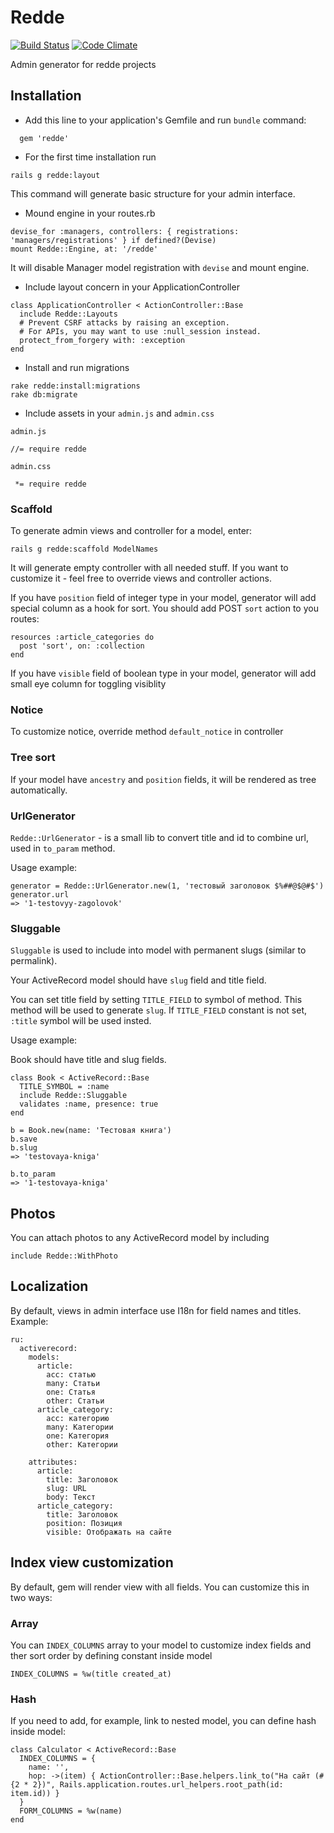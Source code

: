 # Redde
[![Build Status](https://travis-ci.org/redde/redde.svg?branch=master)](https://travis-ci.org/redde/redde)
[![Code Climate](https://codeclimate.com/github/redde/redde/badges/gpa.svg)](https://codeclimate.com/github/redde/redde)

Admin generator for redde projects

## Installation

* Add this line to your application's Gemfile and run `bundle` command:

```
  gem 'redde'
```

* For the first time installation run

```
rails g redde:layout
```

This command will generate basic structure for your admin interface.

* Mound engine in your routes.rb

```
devise_for :managers, controllers: { registrations: 'managers/registrations' } if defined?(Devise)
mount Redde::Engine, at: '/redde'
```

It will disable Manager model registration with `devise` and mount engine.

* Include layout concern in your ApplicationController

```
class ApplicationController < ActionController::Base
  include Redde::Layouts
  # Prevent CSRF attacks by raising an exception.
  # For APIs, you may want to use :null_session instead.
  protect_from_forgery with: :exception
end
```

* Install and run migrations

```
rake redde:install:migrations
rake db:migrate
```

* Include assets in your `admin.js` and `admin.css`

`admin.js`

```
//= require redde
```

`admin.css`

```
 *= require redde
```

### Scaffold

To generate admin views and controller for a model, enter:

```
rails g redde:scaffold ModelNames
```
It will generate empty controller with all needed stuff. If you want to customize it - feel free to override views and controller actions.

If you have `position` field of integer type in your model, generator will add special column as a hook for sort.
You should add POST `sort` action to you routes:

```
resources :article_categories do
  post 'sort', on: :collection
end
```
If you have `visible` field of boolean type in your model, generator will add small eye column for toggling visiblity

### Notice

To customize notice, override method `default_notice` in controller

### Tree sort

If your model have `ancestry` and `position` fields, it will be rendered as tree automatically.

### UrlGenerator

`Redde::UrlGenerator` - is a small lib to convert title and id to combine url, used in `to_param` method.

Usage example:

    generator = Redde::UrlGenerator.new(1, 'тестовый заголовок $%##@$@#$')
    generator.url
    => '1-testovyy-zagolovok'

### Sluggable

`Sluggable` is used to include into model with permanent slugs (similar to permalink).

Your ActiveRecord model should have `slug` field and title field.

You can set title field by setting `TITLE_FIELD` to symbol of method. This method will be used to generate `slug`.
If `TITLE_FIELD` constant is not set, `:title` symbol will be used insted.

Usage example:

Book should have title and slug fields.

    class Book < ActiveRecord::Base
      TITLE_SYMBOL = :name
      include Redde::Sluggable
      validates :name, presence: true
    end

    b = Book.new(name: 'Тестовая книга')
    b.save
    b.slug
    => 'testovaya-kniga'

    b.to_param
    => '1-testovaya-kniga'

## Photos

You can attach photos to any ActiveRecord model by including

```
include Redde::WithPhoto
```

## Localization

By default, views in admin interface use I18n for field names and titles.
Example:

```
ru:
  activerecord:
    models:
      article:
        acc: статью
        many: Статьи
        one: Статья
        other: Статьи
      article_category:
        acc: категорию
        many: Категории
        one: Категория
        other: Категории

    attributes:
      article:
        title: Заголовок
        slug: URL
        body: Текст
      article_category:
        title: Заголовок
        position: Позиция
        visible: Отображать на сайте
```

## Index view customization

By default, gem will render view with all fields.
You can customize this in two ways:

### Array

You can `INDEX_COLUMNS` array to your model to customize index fields and ther sort order by defining constant inside model

```
INDEX_COLUMNS = %w(title created_at)
```

### Hash

If you need to add, for example, link to nested model, you can define hash inside model:

```
class Calculator < ActiveRecord::Base
  INDEX_COLUMNS = {
    name: '',
    hop: ->(item) { ActionController::Base.helpers.link_to("На сайт (#{2 * 2})", Rails.application.routes.url_helpers.root_path(id: item.id)) }
  }
  FORM_COLUMNS = %w(name)
end

```
